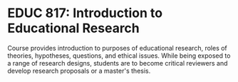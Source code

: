# EDUC 817: Introduction to Educational Research

Course provides introduction to purposes of educational research, roles of theories, hypotheses, questions, and ethical issues. While being exposed to a range of research designs, students are to become critical reviewers and develop research proposals or a master's thesis.